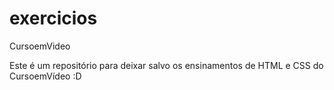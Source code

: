 # exercicios
 CursoemVideo

Este é um repositório para deixar salvo os ensinamentos de HTML e CSS do CursoemVídeo :D